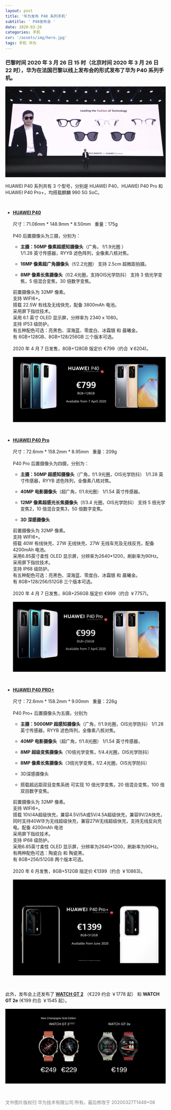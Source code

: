 ```yaml
---
layout: post
title: '华为发布 P40 系列手机'
subtitle: ' P40发布会 '
date: 2020-03-26
categories: 手机
cvr: '/assets/img/hero.jpg'
tags: 手机 华为
---
```


<h3>
  巴黎时间 2020 年 3 月 26 日 15 时（北京时间 2020 年 3 月 26 日 22 时），华为在法国巴黎以线上发布会的形式发布了华为 P40 系列手机。
</h3>
<img src='/assets/img/p40/yu.png'>
<br>

HUAWEI P40 系列共有 3 个型号，分别是 HUAWEI P40、HUAWEI P40 Pro 和 HUAWEI P40 Pro+，均搭载麒麟 990 5G SoC。

<br>

* <a href='https://consumer.huawei.com/cn/phones/p40/'><b>HUAWEI P40</b></a> <br>
  <br>
  尺寸：71.06mm * 148.9mm * 8.50mm &nbsp; 重量：175g<br>
  <br>
  P40 后置摄像头为三摄，分别为：

    - <b>主摄：50MP 像素超感知摄像头</b>（广角， f/1.9光圈 ） <br>
    1/1.28 英寸传感器，RYYB 滤色阵列，全像素八核对焦。
    
    - <b>16MP 像素超广角摄像头</b>（f/2.2光圈）
    支持 2.5cm 超微距拍摄。
    
    - <b> 8MP 像素长焦摄像头</b>（f/2.4光圈，支持OIS光学防抖）
    支持 3 倍光学变焦，5 倍混合变焦，30 倍数字变焦。

  前置摄像头为 32MP 像素。<br>
  支持 WIFI6+。<br>
  搭载 22.5W 有线及无线快充，配备 3800mAh 电池。<br>
  采用屏下指纹技术。<br>
  采用 6.1 英寸 OLED 显示屏，分辨率为 2340 x 1080。<br>
  支持 IP53 级防护。<br>
  有五种配色可选：亮黑色、深海蓝、零度白、冰霜银 和 晨曦金。<br>
  有 6GB+128GB、8GB+128/256GB 三个版本可选。<br>
  <br>
  2020 年 4 月 7 日发售，8GB+128GB 版定价 €799（约合 ￥6204)。<br>
  <br>
  <img src='/assets/img/p40/p40.jpg'>

<br>

* <a href='https://consumer.huawei.com/cn/phones/p40-pro/'><b>HUAWEI P40 Pro</b></a> <br>
  <br>
  尺寸：72.6mm * 158.2mm * 8.95mm &nbsp; 重量：209g <br>
  <br>
  P40 Pro 后置摄像头为四摄，分别为：<br>
 
    - <b>主摄：50MP 超感知摄像头</b>（广角，f/1.9光圈，OIS光学防抖）
    1/1.28 英寸传感器，RYYB 滤色阵列，全像素八核对焦。
    
    - <b>40MP 电影摄像头</b>（超广角，f/1.8光圈）
    1/1.54 英寸传感器。
    
    - <b>12MP 像素超感光长焦摄像头</b>（f/3.4 光圈，OIS光学防抖）
    支持 5 倍光学变焦2，10 倍混合变焦3，50 倍数字变焦。
    
    - <b>3D 深感摄像头</b>
    
  前置摄像头为 32MP 像素。<br>
  支持 WIFI6+。<br>
  搭载 40W 有线快充、27W 无线快充、27W 无线车充及无线反充，配备 4200mAh 电池。<br>
  采用6.85英寸柔性 OLED 显示屏，分辨率为2640*1200，刷新率为90Hz。<br>
  采用屏下指纹技术。<br>
  支持 IP68 级防护。<br>
  有五种配色可选：亮黑色、深海蓝、零度白、冰霜银 和 晨曦金。<br>
  有 8GB+128/256/512GB 三个版本可选。<br>
  <br>
  2020 年 4 月 7 日发售，8GB+256GB 版定价 €999（约合 ￥7757)。<br>
  <br>
  <img src='/assets/img/p40/p40p.jpg'>

<br>

* <a href='https://consumer.huawei.com/cn/phones/p40-pro-plus/'><b>HUAWEI P40 PRO+</b></a> <br>
  <br>
  尺寸：72.6mm * 158.2mm * 9.00mm &nbsp; 重量：226g <br>
  <br>
  P40 Pro+ 后置摄像头为五摄，分别为<br>
  
  - <b>主摄：5000MP 超感知摄像头</b>（广角，f/1.9光圈，OIS光学防抖）
  1/1.28 英寸传感器，RYYB 滤色阵列，全像素八核对焦。
  
  - <b>40MP 电影摄像头</b>（超广角，f/1.8光圈）
  1/1.54 英寸传感器，
  
  - <b>8MP 超级变焦摄像头</b>（10倍光学变焦，f/4.4光圈，OIS光学防抖）
  
  - <b>8MP 像素长焦摄像头</b>（3倍光学变焦，f/2.4光圈，OIS光学防抖）
  
  - 3D深感摄像头
  
  - 搭载超远距双目变焦系统
  可实现 10 倍光学变焦，20 倍混合变焦，100 倍双目数字变焦。
  
  前置摄像头为 32MP 像素。<br>
  支持 WIFI6+。<br>
  搭载 10V/4A超级快充，兼容4.5V/5A或5V/4.5A超级快充，兼容9V/2A快充，同时支持40W华为无线超级快充，兼容27W无线超级快充，支持无线反向充电。配备     4200mAh 电池<br>
  采用屏下指纹技术。<br>
  支持 IP68 级防护。<br>
  采用6.85英寸柔性 OLED 显示屏，分辨率为2640*1200，刷新率为90Hz。<br>
  有两种配色可选：陶瓷白 和 陶瓷黑。<br>
  有 8GB+256/512GB 两个版本可选。<br>
  <br>
  2020 年 6 月发售，8GB+512GB 版定价 €1399（约合 ￥10863)。<br>
  <br>
  <img src='/assets/img/p40/p40pp.jpg'>

<br>

此外，发布会上还发布了 <a href='https://consumer.huawei.com/cn/wearables/watch-gt2/'><b>WATCH GT 2</b></a> （€229 约合 ￥1778 起） 和 <b>WATCH GT 2e</b> (€199 约合 ￥1545 起）。<br>
<br>
<img src='/assets/img/p40/watch.jpg'>

<br>

<font color='#808080'>文中图片版权归 华为技术有限公司 所有。最后修改于 20200327T1448+08</font>
